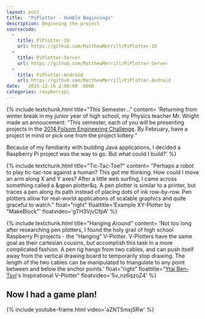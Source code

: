 ```yaml
---
layout: post
title:  "PiPlotter - Humble Beginnings"
description: Beginning the project
sourcecode: 
  -
    title: PiPlotter-IO
    url: https://github.com/MatthewMerrill/PiPlotter-IO
  -
    title: PiPlotter-Server
    url: https://github.com/MatthewMerrill/PiPlotter-Server
  -
    title: PiPlotter-Android
    url: https://github.com/MatthewMerrill/PiPlotter-Android
date:   2015-12-16 2:00:00 -0800
categories: raspberrypi
---
```


<section id="main-content">

{% include textchunk.html
	title="This Semester..."
	content=
'Returning from winter break in my junior year of high school, my Physics teacher Mr. Wright made an annoucement:
<q>This semester, each of you will be presenting projects in the
<a href="http://www.folsomtelegraph.com/article/students-apply-skills-engineering-challenge"> 2014 Folsom Engineering Challenge</a>.
By February, have a project in mind or pick one from the project lottery.</q>

Because of my familiarity with building Java applications, I decided a Raspberry Pi project was the way to go. But what could I build?'
	%}

{% include textchunk.html
	title="Tic-Tac-Toe?"
	content=
"Perhaps a robot to play tic-tac-toe against a human? This got me thinking. How could I move an arm along X and Y axes? After a little web surfing, I came across something called a &qpen plotter&q. A pen plotter is similar to a printer, but traces a pen along its path instead of placing dots of ink row-by-row. Pen plotters allow for real-world applications of scalable graphics and quite graceful to watch."
	float="right"
	floattitle='Example XY-Plotter by "MakeBlock"'
	floatvideo='gTH3VjvCfpA'
	%}
	
{% include textchunk.html
	title="Hanging Around"
	content=
'Not too long after researching pen plotters, I found the holy grail of high school Raspberry Pi projects - the "Hanging" V-Plotter. V-Plotters have the same goal as their cartesian cousins, but accomplish this task in a more complicated fashion. A pen rig hangs from two cables, and can push itself away from the vertical drawing board to temporarily stop drawing. The length of the two cables can be manipulated to triangulate to any point between and below the anchor points.'
	float="right"
	floattitle="<a href='http://ytai-mer.blogspot.com/'>Ytai Ben-Tsvi</a>'s Inspirational V-Plotter"
	floatvideo='5v_nz6qzoZ4'
	%}

<h2>Now I had a game plan!</h2>
{% include youtube-frame.html video='aZNT5mxjSRw' %}

</section>
